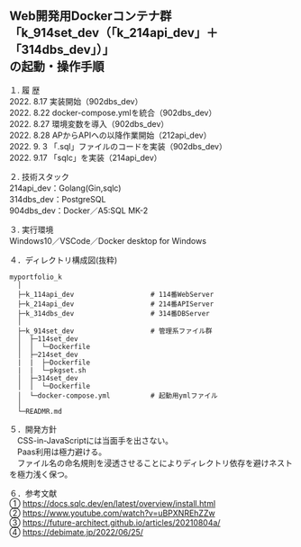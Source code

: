 Web開発用Dockerコンテナ群  
「k_914set_dev（「k_214api_dev」＋「314dbs_dev」）」  
の起動・操作手順  
---

１. 履 歴  
2022. 8.17 実装開始（902dbs_dev）  
2022. 8.22 docker-compose.ymlを統合（902dbs_dev）  
2022. 8.27 環境変数を導入（902dbs_dev）  
2022. 8.28 APからAPIへの以降作業開始（212api_dev）  
2022. 9. 3 「.sql」ファイルのコードを実装（902dbs_dev）  
2022. 9.17 「sqlc」を実装（214api_dev）  

２. 技術スタック  
214api_dev：Golang(Gin,sqlc)  
314dbs_dev：PostgreSQL  
904dbs_dev：Docker／A5:SQL MK-2  

３. 実行環境  
Windows10／VSCode／Docker desktop for Windows  

<!--
docker compose up -d
docker exec -it k_914set_dev-214api_dev-1 bash # コンテナ入系
start chrome http://localhost:3000/someGet # 動作確認
go get github.com/gin-gonic/gin/v2
go install github.com/gin-gonic/gin/v2
-->
４．ディレクトリ構成図(抜粋)  
```
myportfolio_k
  │
  ├─k_114api_dev                   # 114番WebServer
  ├─k_214api_dev                   # 214番APIServer
  ├─k_314dbs_dev                   # 314番DBServer
  │
  ├─k_914set_dev                   # 管理系ファイル群
  │  ├─114set_dev
  │  │  └─Dockerfile
  │  ├─214set_dev
  |  |  ├─Dockerfile
  |  |  └─pkgset.sh
  │  ├─314set_dev
  │  │  └─Dockerfile
  │  └─docker-compose.yml          # 起動用ymlファイル
  │
  └─READMR.md
```

<!--
go mod init github.com/goark/pa-api && go get github.com/kyleconroy/sqlc/cmd/sqlc && go install github.com/kyleconroy/sqlc/cmd/sqlc && sqlc version && sqlc generate --file sqlc/sqlc.yaml && cd sqlc/build_sqlc && go mod init sqlc_pkg && cd ../.. && go get sqlc_pkg && sed -i '$a replace sqlc_pkg => ./sqlc/build_sqlc' go.mod && go mod tidy && go run main.go
-->
<!--
注意点：
・Golangのバージョンを今後固定する必要あり(latestにしない！)
・
・
-->
<!--
cd "C:\Users\tatsu_hira_s\Documents\My Repository\myportfolio_k\k_214api_dev\go"; docker compose up -d; docker compose exec web bash; start chrome http://localhost:3000/someGet
go mod init github.com/gin-gonic/gin/v2 && go get && go run main.go
-->

５．開発方針  
　CSS-in-JavaScriptには当面手を出さない。  
　Paas利用は極力避ける。  
　ファイル名の命名規則を浸透させることによりディレクトリ依存を避けネストを極力浅く保つ。  
<!--
３　今後の課題（覚え書き）  
①引き続きローカルのOSにはDocker Desktop for Windows以外のミドルウェアをインストールせず開発環境はDocker上に構築すること  
②「create-react-app」を使用せずに開発用コンテナを作成すること  
③「docker-compose.yml」ファイルをルートディレクトリ「myportfolio_k」直下で一つにまとめること  
-->
６．参考文献  
① https://docs.sqlc.dev/en/latest/overview/install.html  
② https://www.youtube.com/watch?v=uBPXNREhZZw  
③ https://future-architect.github.io/articles/20210804a/  
④ https://debimate.jp/2022/06/25/  
